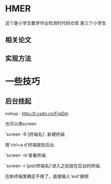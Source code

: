 # HMER
这个是小学生数学作业检测的代码仓库
是三个小学生


## 相关论文


## 实现方法

# 一些技巧
## 后台挂起
   nohup : http://t.csdn.cn/FrqDm
   
   也可以用screen
   
   'screen -R [终端名]'. 新建终端
   
   按'ctrl+a d'终端放到后台. 
   
   'screen -ls'查看终端. 
   
   'screen -r [pid/终端名]'进入之前放在后台的终端.
   
   在新终端里确定不用了，直接输入'exit'删除
 
